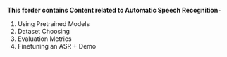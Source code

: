 **This forder contains Content related to Automatic Speech Recognition**-
1. Using Pretrained Models
2. Dataset Choosing
3. Evaluation Metrics
4. Finetuning an ASR + Demo
